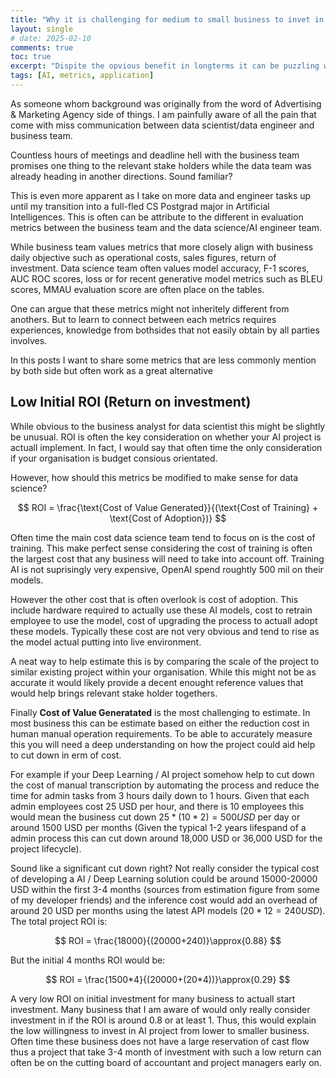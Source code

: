 ```yaml
---
title: "Why it is challenging for medium to small business to invet in AI"
layout: single
# date: 2025-02-10
comments: true
toc: true
excerpt: "Dispite the opvious benefit in longterms it can be puzzling why some business refuse to invest in AI. Here are some reason."
tags: [AI, metrics, application] 
---
```


As someone whom background was originally from the word of Advertising & Marketing Agency side of things. I am painfully aware of all the pain that come with miss communication between data scientist/data engineer and business team.

Countless hours of meetings and deadline hell with the business team promises one thing to the relevant stake holders while the data team was already heading in another directions. Sound familiar?

This is even more apparent as I take on more data and engineer tasks up until my transition into a full-fled CS Postgrad major in Artificial Intelligences. This is often can be attribute to the different in evaluation metrics between the business team and the data science/AI engineer team.

While business team values metrics that more closely align with business daily objective such as operational costs, sales figures, return of investment. Data science team often values model accuracy, F-1 scores, AUC ROC scores, loss or for recent generative model metrics such as BLEU scores, MMAU evaluation score are often place on the tables. 

One can argue that these metrics might not inheritely different from anothers. But to learn to connect between each metrics requires experiences, knowledge from bothsides that not easily obtain by all parties involves.

In this posts I want to share some metrics that are less commonly mention by both side but often work as a great alternative

## Low Initial ROI (Return on investment)

While obvious to the business analyst for data scientist this might be slightly be unusual. ROI is often the key consideration on whether your AI project is actuall implement. In fact, I would say that often time the only consideration if your organisation is budget consious orientated.

However, how should this metrics be modified to make sense for data science?

$$
ROI = \frac{\text{Cost of Value Generated}}{(\text{Cost of Training} + \text{Cost of Adoption})}
$$

Often time the main cost data science team tend to focus on is the cost of training. This make perfect sense considering the cost of training is often the largest cost that any business will need to take into account off. Training AI is not suprisingly very expensive, OpenAI spend roughtly 500 mil on their models.

However the other cost that is often overlook is cost of adoption. This include hardware required to actually use these AI models, cost to retrain employee to use the model, cost of upgrading the process to actuall adopt these models. Typically these cost are not very obvious and tend to rise as the model actual putting into live environment.

A neat way to help estimate this is by comparing the scale of the project to similar existing project within your organisation. While this might not be as accurate it would likely provide a decent enought reference values that would help brings relevant stake holder togethers.

Finally **Cost of Value Generatated** is the most challenging to estimate. In most business this can be estimate based on either the reduction cost in human manual operation requirements. To be able to accurately measure this you will need a deep understanding on how the project could aid help to cut down in erm of cost.

For example if your Deep Learning / AI project somehow help to cut down the cost of manual transcription by automating the process and reduce the time for admin tasks from 3 hours daily down to 1 hours. Given that each admin employees cost 25 USD per hour, and there is 10 employees this would mean the business cut down $25 * (10 * 2)= 500 USD$ per day or around 1500 USD per months (Given the typical 1-2 years lifespand of a admin process this can cut down around 18,000 USD or 36,000 USD for the project lifecycle). 

Sound like a significant cut down right? Not really consider the typical cost of developing a AI / Deep Learning solution could be around 15000-20000 USD within the first 3-4 months (sources from estimation figure from some of my developer friends) and the inference cost would add an overhead of around 20 USD per months using the latest API models ($20*12=240 USD$). The total project ROI is:

$$
ROI = \frac{18000}{(20000+240)}\approx{0.88}
$$

But the initial 4 months ROI would be:

$$
ROI = \frac{1500*4}{(20000+(20*4))}\approx{0.29}
$$

A very low ROI on initial investment for many business to actuall start investment. Many business that I am aware of would only really consider investment in if the ROI is around 0.8 or at least 1. Thus, this would explain the low willingness to invest in AI project from lower to smaller business. Often time these business does not have a large reservation of cast flow thus a project that take 3-4 month of investment with such a low return can often be on the cutting board of accountant and project managers early on.


